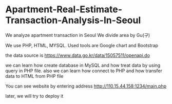 # Apartment-Real-Estimate-Transaction-Analysis-In-Seoul

We analyze apartment transaction in Seoul
We divide area by Gu(구)

We use PHP, HTML, MYSQL.
Used tools are Google chart and Bootstrap

the data source is 
https://www.data.go.kr/data/15057511/openapi.do

we can learn how create database in MySQL and how treat data by using query in PHP file.
also we can learn how connect to PHP and how transfer data to HTML from PHP file

You can see website by entering address
http://110.15.44.158:1234/main.php

later, we will try to deploy it
